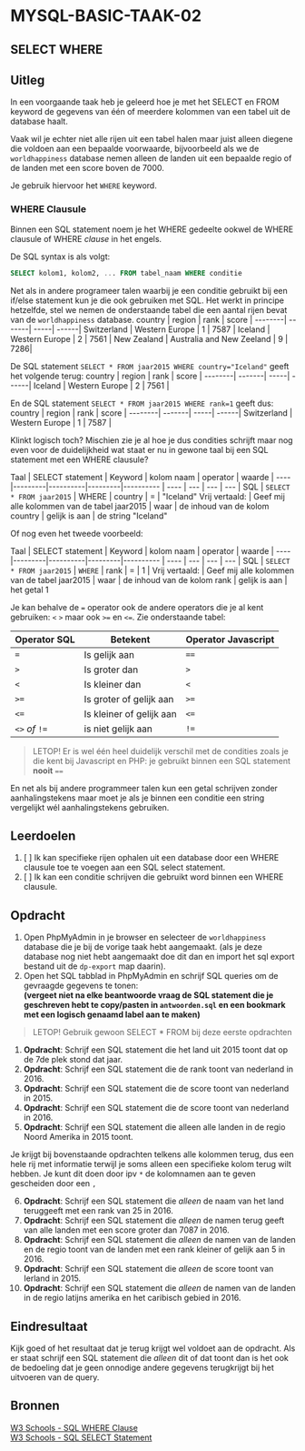 # MYSQL-BASIC-TAAK-02

## SELECT WHERE

## Uitleg

In een voorgaande taak heb je geleerd hoe je met het SELECT en FROM keyword de gegevens van één of meerdere kolommen van een tabel uit de database haalt.

Vaak wil je echter niet alle rijen uit een tabel halen maar juist alleen diegene die voldoen aan een bepaalde voorwaarde, bijvoorbeeld als we de `worldhappiness` database nemen alleen de landen uit een bepaalde regio of de landen met een score boven de 7000.

Je gebruik hiervoor het `WHERE` keyword.

### WHERE Clausule

Binnen een SQL statement noem je het WHERE gedeelte ookwel de WHERE clausule of WHERE *clause* in het engels.

De SQL syntax is als volgt:
```SQL
SELECT kolom1, kolom2, ... FROM tabel_naam WHERE conditie
```
Net als in andere programeer talen waarbij je een conditie gebruikt bij een if/else statement kun je die ook gebruiken met SQL. Het werkt in principe hetzelfde, stel we nemen de onderstaande tabel die een aantal rijen bevat van de `worldhappiness` database.
   country | region | rank | score |
   --------| -------| -----| ------|
   Switzerland | Western Europe | 1 | 7587 |
   Iceland | Western Europe | 2 | 7561 |
   New Zealand | Australia and New Zeeland | 9 | 7286|

De SQL statement `SELECT * FROM jaar2015 WHERE country="Iceland"` geeft het volgende terug:
   country | region | rank | score |
   --------| -------| -----| ------|
   Iceland | Western Europe | 2 | 7561 |

En de SQL statement `SELECT * FROM jaar2015 WHERE rank=1` geeft dus:
   country | region | rank | score |
   --------| -------| -----| ------|
   Switzerland | Western Europe | 1 | 7587 |

Klinkt logisch toch? Mischien zie je al hoe je dus condities schrijft maar nog even voor de duidelijkheid wat staat er nu in gewone taal bij een SQL statement met een WHERE clausule?

Taal | SELECT statement | Keyword | kolom naam | operator | waarde |
----|---------|----------|---------|---------- | ---- | --- | --- | --- |
SQL | `SELECT * FROM jaar2015` | WHERE | country | = | "Iceland" 
Vrij vertaald: | Geef mij alle kolommen van de tabel jaar2015 | waar | de inhoud van de kolom country | gelijk is aan | de string "Iceland"

Of nog even het tweede voorbeeld:

Taal | SELECT statement | Keyword | kolom naam | operator | waarde |
----|---------|----------|---------|---------- | ---- | --- | --- | --- |
SQL | `SELECT * FROM jaar2015` | `WHERE` | rank | = | 1 |
Vrij vertaald: | Geef mij alle kolommen van de tabel jaar2015 | waar | de inhoud van de kolom rank | gelijk is aan | het getal 1



Je kan behalve de `=` operator ook de andere operators die je al kent gebruiken: `<` `>` maar ook `>=` en `<=`. Zie onderstaande tabel:

Operator SQL | Betekent | Operator Javascript
--- | --- | --- |
`=` | Is gelijk aan | `==` |
`>` | Is groter dan | `>` |
`<` | Is kleiner dan | `<` |
`>=` | Is groter of gelijk aan | `>=` |
`<=` | Is kleiner of gelijk aan | `<=` |
`<>` *of* `!=` | is niet gelijk aan | `!=`

> LETOP! Er is wel één heel duidelijk verschil met de condities zoals je die kent bij Javascript en PHP: je gebruikt binnen een SQL statement **nooit** `==` 

En net als bij andere programmeer talen kun een getal schrijven zonder aanhalingstekens maar moet je als je binnen een conditie een string vergelijkt wél aanhalingstekens gebruiken.


## Leerdoelen

1. [ ] Ik kan specifieke rijen ophalen uit een database door een WHERE clausule toe te voegen aan een SQL select statement.
2. [ ] Ik kan een conditie schrijven die gebruikt word binnen een WHERE clausule.

## Opdracht

1. Open PhpMyAdmin in je browser en selecteer de `worldhappiness` database die je bij de vorige taak hebt aangemaakt. (als je deze database nog niet hebt aangemaakt doe dit dan en import het sql export bestand uit de `dp-export` map daarin).
2. Open het SQL tabblad in PhpMyAdmin en schrijf SQL queries om de gevraagde gegevens te tonen:  
   **(vergeet niet na elke beantwoorde vraag de SQL statement die je geschreven hebt te copy/pasten in `antwoorden.sql` en een bookmark met een logisch genaamd label aan te maken)**

> LETOP! Gebruik gewoon SELECT * FROM bij deze eerste opdrachten
1. **Opdracht**: Schrijf een SQL statement die het land uit 2015 toont dat op de 7de plek stond dat jaar. 
2. **Opdracht**: Schrijf een SQL statement die de rank toont van nederland in 2016.
3. **Opdracht**: Schrijf een SQL statement die de score toont van nederland in 2015.
4. **Opdracht**: Schrijf een SQL statement die de score toont van nederland in 2016.
5. **Opdracht**: Schrijf een SQL statement die alleen alle landen in de regio Noord Amerika in 2015 toont.

Je krijgt bij bovenstaande opdrachten telkens alle kolommen terug, dus een hele rij met informatie terwijl je soms alleen een specifieke kolom terug wilt hebben. Je kunt dit doen door ipv `*` de kolomnamen aan te geven gescheiden door een `,`

6. **Opdracht**: Schrijf een SQL statement die *alleen* de naam van het land teruggeeft met een rank van 25 in 2016.
7. **Opdracht**: Schrijf een SQL statement die *alleen* de namen terug geeft van alle landen met een score groter dan 7087 in 2016.
8. **Opdracht**: Schrijf een SQL statement die *alleen* de namen van de landen en de regio toont van de landen met een rank kleiner of gelijk aan 5 in 2016.
9.  **Opdracht**: Schrijf een SQL statement die *alleen* de score toont van Ierland in 2015.
10. **Opdracht**: Schrijf een SQL statement die *alleen* de namen van de landen in de regio latijns amerika en het caribisch gebied in 2016. 

## Eindresultaat

Kijk goed of het resultaat dat je terug krijgt wel voldoet aan de opdracht. Als er staat schrijf een SQL statement die *alleen* dit of dat toont dan is het ook de bedoeling dat je geen onnodige andere gegevens terugkrijgt bij het uitvoeren van de query.

## Bronnen
[W3 Schools - SQL WHERE Clause](https://www.w3schools.com/sql/sql_where.asp)  
[W3 Schools - SQL SELECT Statement](https://www.w3schools.com/sql/sql_select.asp)  

